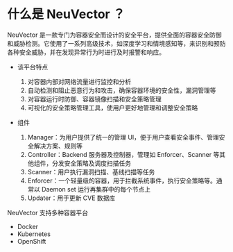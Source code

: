 # 什么是 NeuVector ？

NeuVector 是一款专门为容器安全而设计的安全平台，提供全面的容器安全防御和威胁检测。它使用了一系列高级技术，如深度学习和情境感知等，来识别和预防各种安全威胁，并在发现异常行为时进行及时报警和响应。

- 该平台特点
  1. 对容器内部对网络流量进行监控和分析
  2. 自动检测和阻止恶意行为和攻击，确保容器环境的安全性，漏洞管理等
  3. 对容器运行时防御、容器镜像扫描和安全策略管理
  4. 可视化的安全策略管理工具，使用户更好地管理和调整安全策略

- 组件

  1. Manager：为用户提供了统一的管理 UI，便于用户查看安全事件、管理安全解决方案、规则等
  2. Controller：Backend 服务器及控制器，管理如 Enforcer、Scanner 等其他组件，分发安全策略及调度扫描任务
  3. Scanner：用户执行漏洞扫描、基线扫描等任务
  4. Enforcer：一个轻量级的容器，用于拦截系统事件，执行安全策略等。通常以 Daemon set 运行再集群中的每个节点上
  5. Updater：用于更新 CVE 数据库

NeuVector 支持多种容器平台

- Docker
- Kubernetes
- OpenShift 

